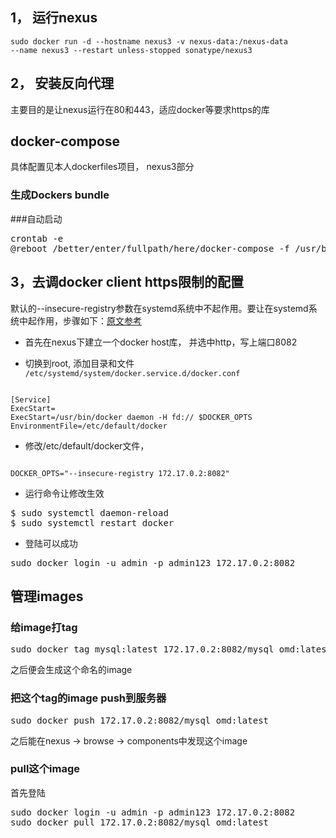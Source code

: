 ## 1， 运行nexus
<code>sudo docker run -d --hostname nexus3 -v nexus-data:/nexus-data --name nexus3  --restart unless-stopped sonatype/nexus3</code>

## 2， 安装反向代理
主要目的是让nexus运行在80和443，适应docker等要求https的库
## docker-compose
具体配置见本人dockerfiles项目， nexus3部分
### 生成Dockers bundle

###自动启动
<pre>
crontab -e
@reboot /better/enter/fullpath/here/docker-compose -f /usr/bin/myapp/docker-compose.yml -p myapp start
</pre>

## 3，去调docker client https限制的配置
默认的--insecure-registry参数在systemd系统中不起作用。要让在systemd系统中起作用，步骤如下：[原文参考](http://developmentalmadness.com/2016/03/09/docker-configure-insecure-registry-for-systemd/)

+ 首先在nexus下建立一个docker host库， 并选中http，写上端口8082

+ 切换到root, 添加目录和文件 `/etc/systemd/system/docker.service.d/docker.conf`
<pre><code>
[Service]
ExecStart=
ExecStart=/usr/bin/docker daemon -H fd:// $DOCKER_OPTS
EnvironmentFile=/etc/default/docker
</code></pre>
+ 修改/etc/default/docker文件，
<pre><code>
DOCKER_OPTS="--insecure-registry 172.17.0.2:8082"
</code></pre>
+ 运行命令让修改生效
<pre>
$ sudo systemctl daemon-reload
$ sudo systemctl restart docker
</pre>
+ 登陆可以成功
<pre>
sudo docker login -u admin -p admin123 172.17.0.2:8082
</pre>


## 管理images
### 给image打tag
<pre>
sudo docker tag mysql:latest 172.17.0.2:8082/mysql_omd:latest
</pre>
之后便会生成这个命名的image
### 把这个tag的image push到服务器
<pre>
sudo docker push 172.17.0.2:8082/mysql_omd:latest
</pre>
之后能在nexus -> browse -> components中发现这个image

### pull这个image
首先登陆
<pre>
sudo docker login -u admin -p admin123 172.17.0.2:8082
sudo docker pull 172.17.0.2:8082/mysql_omd:latest
</pre>